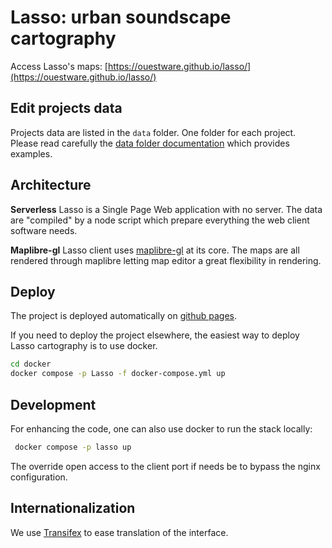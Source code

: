 # Lasso: urban soundscape cartography

Access Lasso's maps: [https://ouestware.github.io/lasso/](https://ouestware.github.io/lasso/)

## Edit projects data

Projects data are listed in the `data` folder. One folder for each project.
Please read carefully the [data folder documentation](./data/README.md) which provides examples.

## Architecture

**Serverless**
Lasso is a Single Page Web application with no server.
The data are "compiled" by a node script which prepare everything the web client software needs.

**Maplibre-gl**
Lasso client uses [maplibre-gl](https://maplibre.org/maplibre-gl-js-docs/api/) at its core.
The maps are all rendered through maplibre letting map editor a great flexibility in rendering.

## Deploy

The project is deployed automatically on [github pages](https://ouestware.github.io/lasso/).

If you need to deploy the project elsewhere, the easiest way to deploy Lasso cartography is to use docker.

```bash
cd docker
docker compose -p Lasso -f docker-compose.yml up
```

## Development

For enhancing the code, one can also use docker to run the stack locally:

```bash
 docker compose -p lasso up
```

The override open access to the client port if needs be to bypass the nginx configuration.

## Internationalization

We use [Transifex](https://www.transifex.com/LAE/lasso-2) to ease translation of the interface.
